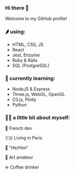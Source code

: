 

### Hi there 👋

<!--
<img src="https://yata-apix-a9caea66-ad78-425f-aa08-e292558ebb65.lss.locawebcorp.com.br/b7c7dbff38ae4f419c94ce8d2254b9d9.png"> 
**Ngopimas/Ngopimas** is a ✨ _special_ ✨ repository because its `README.md` (this file) appears on your GitHub profile.
Here are some ideas to get you started:

- 🔭 I’m currently working on ...
- 🌱 I’m currently learning ...
- 👯 I’m looking to collaborate on ...
- 🤔 I’m looking for help with ...
- 💬 Ask me about ...
- 📫 How to reach me: ...
- 😄 Pronouns: ...
- ⚡ Fun fact: ...

<img src="https://yata-apix-a9caea66-ad78-425f-aa08-e292558ebb65.lss.locawebcorp.com.br/b7c7dbff38ae4f419c94ce8d2254b9d9.png"> 
-->

Welcome to my GitHub profile!

### 🌶 using:
- HTML, CSS, JS
- React
- Jest, Enzyme
- Ruby & Rails
- SQL (PostgreSQL)

### 🌱 currently learning:
- NodeJS & Express
- Three.js, WebGL, OpenGL
- D3.js, Plotly
- Python

### 👨‍💻 a little bit about myself:

  🥖 French dev

  🇫🇷 Living in Paris

  🐸 "He/Him"

  🎨 Art amateur

  ☕ Coffee drinker
